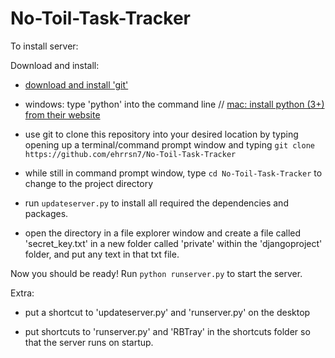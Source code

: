 # No-Toil-Task-Tracker

To install server:

Download and install:

- [download and install 'git'](https://git-scm.com/downloads)

- windows: type 'python' into the command line // [mac: install python (3+) from their website](https://www.python.org/downloads/)

- use git to clone this repository into your desired location by typing opening up a terminal/command prompt window and typing ```git clone https://github.com/ehrrsn7/No-Toil-Task-Tracker```

- while still in command prompt window, type ```cd No-Toil-Task-Tracker``` to change to the project directory

- run ```updateserver.py``` to install all required the dependencies and packages.

- open the directory in a file explorer window and create a file called 'secret_key.txt' in a new folder called 'private' within the 'djangoproject' folder, and put any text in that txt file.

Now you should be ready! Run ```python runserver.py``` to start the server.

Extra:

- put a shortcut to 'updateserver.py' and 'runserver.py' on the desktop

- put shortcuts to 'runserver.py' and 'RBTray' in the shortcuts folder so that the server runs on startup.




